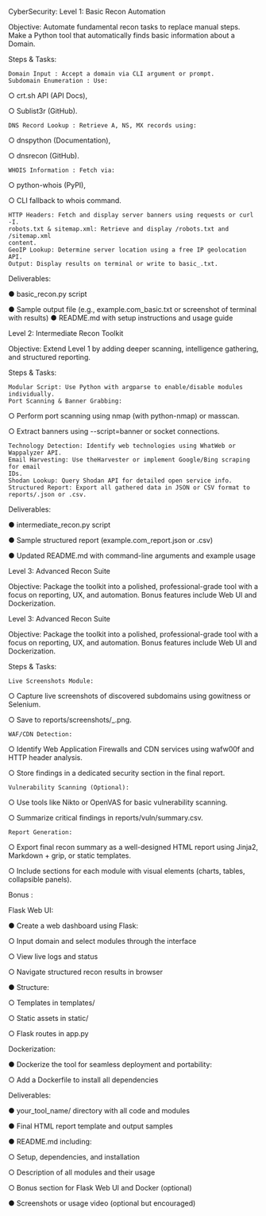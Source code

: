 CyberSecurity:
Level 1: Basic Recon Automation

Objective: Automate fundamental recon tasks to replace manual steps. Make a Python tool that
automatically finds basic information about a Domain.

Steps & Tasks:

    Domain Input : Accept a domain via CLI argument or prompt.
    Subdomain Enumeration : Use:

○ crt.sh API (API Docs),

○ Sublist3r (GitHub).

    DNS Record Lookup : Retrieve A, NS, MX records using:

○ dnspython (Documentation),

○ dnsrecon (GitHub).

    WHOIS Information : Fetch via:

○ python-whois (PyPI),

○ CLI fallback to whois command.

    HTTP Headers: Fetch and display server banners using requests or curl -I.
    robots.txt & sitemap.xml: Retrieve and display /robots.txt and /sitemap.xml
    content.
    GeoIP Lookup: Determine server location using a free IP geolocation API.
    Output: Display results on terminal or write to basic_.txt.

Deliverables:

● basic_recon.py script

● Sample output file (e.g., example.com_basic.txt or screenshot of terminal
with results)
● README.md with setup instructions and usage guide

Level 2: Intermediate Recon Toolkit

Objective: Extend Level 1 by adding deeper scanning, intelligence gathering, and structured
reporting.

Steps & Tasks:

    Modular Script: Use Python with argparse to enable/disable modules individually.
    Port Scanning & Banner Grabbing:

○ Perform port scanning using nmap (with python-nmap) or masscan.

○ Extract banners using --script=banner or socket connections.

    Technology Detection: Identify web technologies using WhatWeb or Wappalyzer API.
    Email Harvesting: Use theHarvester or implement Google/Bing scraping for email
    IDs.
    Shodan Lookup: Query Shodan API for detailed open service info.
    Structured Report: Export all gathered data in JSON or CSV format to
    reports/.json or .csv.

Deliverables:

● intermediate_recon.py script

● Sample structured report (example.com_report.json or .csv)

● Updated README.md with command-line arguments and example usage

Level 3: Advanced Recon Suite

Objective: Package the toolkit into a polished, professional-grade tool with a focus on reporting,
UX, and automation. Bonus features include Web UI and Dockerization.

Level 3: Advanced Recon Suite

Objective: Package the toolkit into a polished, professional-grade tool with a focus on reporting,
UX, and automation. Bonus features include Web UI and Dockerization.

Steps & Tasks:

    Live Screenshots Module:

○ Capture live screenshots of discovered subdomains using gowitness or
Selenium.

○ Save to reports/screenshots/<domain>_<timestamp>.png.

    WAF/CDN Detection:

○ Identify Web Application Firewalls and CDN services using wafw00f and HTTP
header analysis.

○ Store findings in a dedicated security section in the final report.

    Vulnerability Scanning (Optional):

○ Use tools like Nikto or OpenVAS for basic vulnerability scanning.

○ Summarize critical findings in reports/vuln/summary.csv.

    Report Generation:

○ Export final recon summary as a well-designed HTML report using Jinja2,
Markdown + grip, or static templates.

○ Include sections for each module with visual elements (charts, tables, collapsible
panels).

Bonus :

Flask Web UI:

● Create a web dashboard using Flask:

○ Input domain and select modules through the interface

○ View live logs and status

○ Navigate structured recon results in browser

● Structure:

○ Templates in templates/

○ Static assets in static/

○ Flask routes in app.py

Dockerization:

● Dockerize the tool for seamless deployment and portability:

○ Add a Dockerfile to install all dependencies

Deliverables:

● your_tool_name/ directory with all code and modules

● Final HTML report template and output samples

● README.md including:

○ Setup, dependencies, and installation

○ Description of all modules and their usage

○ Bonus section for Flask Web UI and Docker (optional)

● Screenshots or usage video (optional but encouraged)
